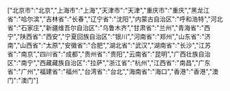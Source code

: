["北京市":"北京","上海市":"上海","天津市":"天津","重庆市":"重庆","黑龙江省":"哈尔滨","吉林省":"长春","辽宁省":"沈阳","内蒙古自治区":"呼和浩特","河北省":"石家庄","新疆维吾尔自治区":"乌鲁木齐","甘肃省":"兰州","青海省":"西宁","陕西省":"西安","宁夏回族自治区":"银川","河南省":"郑州","山东省":"济南","山西省":"太原","安徽省":"合肥","湖北省":"武汉","湖南省":"长沙","江苏省":"南京","四川省":"成都","贵州省":"贵阳","云南省":"昆明","广西壮族自治区":"南宁","西藏藏族自治区":"拉萨","浙江省":"杭州","江西省":"南昌","广东省":"广州","福建省":"福州","台湾省":"台北","海南省":"海口","香港":"香港","澳门":"澳门"]
